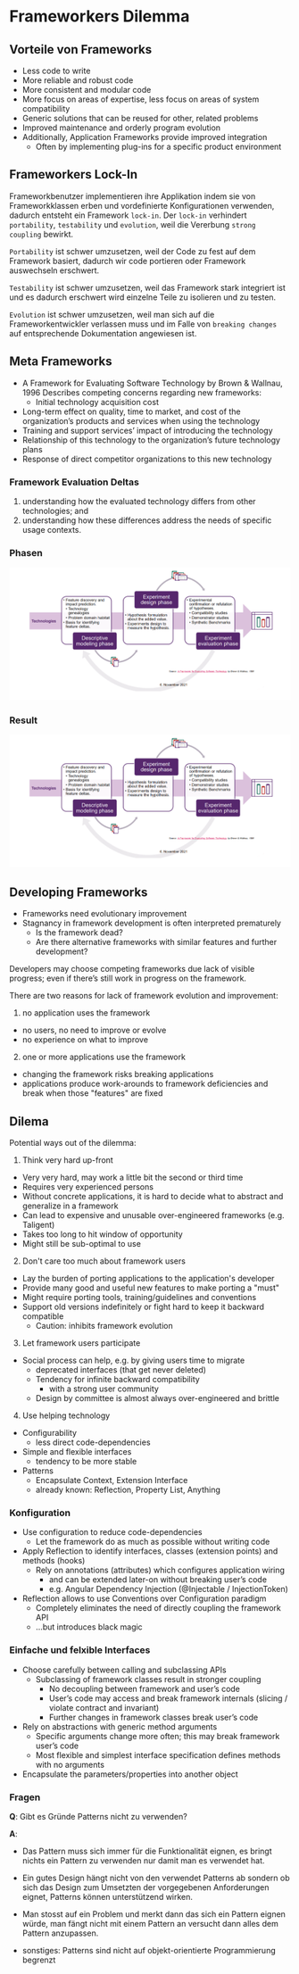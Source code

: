 # Frameworkers Dilemma

## Vorteile von Frameworks

- Less code to write
- More reliable and robust code
- More consistent and modular code
- More focus on areas of expertise, less focus on areas of system compatibility
- Generic solutions that can be reused for other, related problems
- Improved maintenance and orderly program evolution
- Additionally, Application Frameworks provide improved integration
  - Often by implementing plug-ins for a specific product environment

## Frameworkers Lock-In

Frameworkbenutzer implementieren ihre Applikation indem sie von Frameworkklassen erben und vordefinierte Konfigurationen verwenden, dadurch entsteht ein Framework `lock-in`. Der `lock-in` verhindert `portability`, `testability` und `evolution`, weil die Vererbung `strong coupling` bewirkt.

`Portability` ist schwer umzusetzen, weil der Code zu fest auf dem Framework basiert, dadurch wir code portieren oder Framework auswechseln erschwert.

`Testability` ist schwer umzusetzen, weil das Framework stark integriert ist und es dadurch erschwert wird einzelne Teile zu isolieren und zu testen.

`Evolution` ist schwer umzusetzen, weil man sich auf die Frameworkentwickler verlassen muss und im Falle von `breaking changes` auf entsprechende Dokumentation angewiesen ist.

## Meta Frameworks

- A Framework for Evaluating Software Technology by Brown & Wallnau, 1996 Describes competing concerns regarding new frameworks:
  - Initial technology acquisition cost
- Long-term effect on quality, time to market, and cost of the organization’s products and services when using the technology
- Training and support services’ impact of introducing the technology
- Relationship of this technology to the organization’s future technology plans
- Response of direct competitor organizations to this new technology

### Framework Evaluation Deltas

1. understanding how the evaluated technology differs from other technologies; and
2. understanding how these differences address the needs of specific usage contexts.

### Phasen

![Meta Framework Phasen](./assets/meta_frameworks_phases.png)

### Result

![Meta Framework Result](./assets/meta_frameworks_phases.png)

## Developing Frameworks

- Frameworks need evolutionary improvement
- Stagnancy in framework development is often interpreted prematurely
  - Is the framework dead?
  - Are there alternative frameworks with similar features and further development?

Developers may choose competing frameworks due lack of visible progress; even if there’s still work in progress on the framework.

There are two reasons for lack of framework evolution and improvement:

1. no application uses the framework

- no users, no need to improve or evolve
- no experience on what to improve

2. one or more applications use the framework

- changing the framework risks breaking applications
- applications produce work-arounds to framework deficiencies and break when those "features" are fixed

## Dilema

Potential ways out of the dilemma:

1. Think very hard up-front

- Very very hard, may work a little bit the second or third time
- Requires very experienced persons
- Without concrete applications, it is hard to decide what to abstract and generalize in a framework
- Can lead to expensive and unusable over-engineered frameworks (e.g. Taligent)
- Takes too long to hit window of opportunity
- Might still be sub-optimal to use

2. Don't care too much about framework users

- Lay the burden of porting applications to the application's developer
- Provide many good and useful new features to make porting a "must"
- Might require porting tools, training/guidelines and conventions
- Support old versions indefinitely or fight hard to keep it backward compatible
  - Caution: inhibits framework evolution

3. Let framework users participate

- Social process can help, e.g. by giving users time to migrate
  - deprecated interfaces (that get never deleted)
  - Tendency for infinite backward compatibility
    - with a strong user community
  - Design by committee is almost always over-engineered and brittle

4. Use helping technology

- Configurability
  - less direct code-dependencies
- Simple and flexible interfaces
  - tendency to be more stable
- Patterns
  - Encapsulate Context, Extension Interface
  - already known: Reflection, Property List, Anything

### Konfiguration

- Use configuration to reduce code-dependencies
  - Let the framework do as much as possible without writing code
- Apply Reflection to identify interfaces, classes (extension points) and methods (hooks)
  - Rely on annotations (attributes) which configures application wiring
    - and can be extended later-on without breaking user’s code
    - e.g. Angular Dependency Injection (@Injectable / InjectionToken)
- Reflection allows to use Conventions over Configuration paradigm
  - Completely eliminates the need of directly coupling the framework API
  - …but introduces black magic

### Einfache und felxible Interfaces

- Choose carefully between calling and subclassing APIs
  - Subclassing of framework classes result in stronger coupling
    - No decoupling between framework and user’s code
    - User’s code may access and break framework internals (slicing / violate contract and invariant)
    - Further changes in framework classes break user’s code
- Rely on abstractions with generic method arguments
  - Specific arguments change more often; this may break framework user’s code
  - Most flexible and simplest interface specification defines methods with no arguments
- Encapsulate the parameters/properties into another object


### Fragen 

**Q**: Gibt es Gründe Patterns nicht zu verwenden?

**A**:

- Das Pattern muss sich immer für die Funktionalität eignen, es bringt nichts ein Pattern zu verwenden nur damit man es verwendet hat.
- Ein gutes Design hängt nicht von den verwendet Patterns ab sondern ob sich das Design zum Umsetzten der vorgegebenen Anforderungen eignet, Patterns können unterstützend wirken.
- Man stosst auf ein Problem und merkt dann das sich ein Pattern eignen würde, man fängt nicht mit einem Pattern an versucht dann alles dem Pattern anzupassen.

- sonstiges: Patterns sind nicht auf objekt-orientierte Programmierung begrenzt